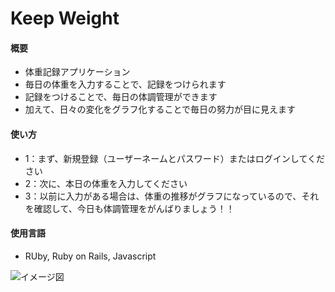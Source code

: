 # Keep Weight
#### 概要
* 体重記録アプリケーション
* 毎日の体重を入力することで、記録をつけられます
* 記録をつけることで、毎日の体調管理ができます
* 加えて、日々の変化をグラフ化することで毎日の努力が目に見えます

#### 使い方
* 1：まず、新規登録（ユーザーネームとパスワード）またはログインしてください
* 2：次に、本日の体重を入力してください
* 3：以前に入力がある場合は、体重の推移がグラフになっているので、それを確認して、今日も体調管理をがんばりましょう！！

#### 使用言語
* RUby, Ruby on Rails, Javascript

![イメージ図](/assets/keep_weight.png)